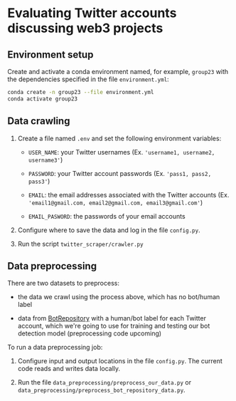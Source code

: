 # Evaluating Twitter accounts discussing web3 projects


## Environment setup

Create and activate a conda environment named, for example, `group23` with the dependencies specified in the file `environment.yml`:

```sh
conda create -n group23 --file environment.yml
conda activate group23
```


## Data crawling

1. Create a file named `.env` and set the following environment variables:

   * `USER_NAME`: your Twitter usernames (Ex. `'username1, username2, username3'`)

   * `PASSWORD`:  your Twitter account passwords (Ex. `'pass1, pass2, pass3'`)

   * `EMAIL`: the email addresses associated with the Twitter accounts (Ex. `'email1@gmail.com, email2@gmail.com, email3@gmail.com'`)
   
   * `EMAIL_PASWORD`: the passwords of your email accounts

2. Configure where to save the data and log in the file `config.py`.

3. Run the script `twitter_scraper/crawler.py`


## Data preprocessing

There are two datasets to preprocess:

   * the data we crawl using the process above, which has no bot/human label

   * data from [BotRepository](https://botometer.osome.iu.edu/bot-repository/datasets.html) with a human/bot label for each Twitter account, which we're going to use for training and testing our bot detection model (preprocessing code upcoming)

To run a data preprocessing job:

   1. Configure input and output locations in the file `config.py`. The current code reads and writes data locally.

   2. Run the file `data_preprocessing/preprocess_our_data.py` or `data_preprocessing/preprocess_bot_repository_data.py`.
